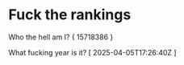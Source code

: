 # Fuck the rankings

Who the hell am I?
{ 15718386 }

What fucking year is it?
[ 2025-04-05T17:26:40Z ]
